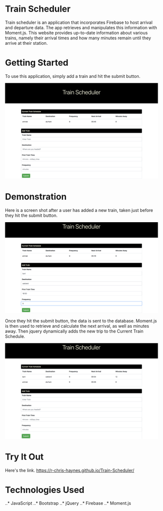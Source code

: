 # Train Scheduler
 Train scheduler is an application that incorporates Firebase to host arrival and departure data. The app retrieves and manipulates this information with Moment.js.  This website provides up-to-date information about various trains, namely their arrival times and how many minutes remain until they arrive at their station. 

 # Getting Started 
To use this application, simply add a train and hit the submit button. 

![shotOne](assets/images/shotOne.png)

# Demonstration
Here is a screen shot after a user has added a new train, taken just before they hit the submit button.

![shotTwo](assets/images/shotTwo.png)

Once they hit the submit button, the data is sent to the database.  Moment.js is then used to retrieve and calculate the next arrival, as well as minutes away.  Then jquery dynamically adds the new trip to the Current Train Schedule.

![shotThree](assets/images/shotThree.png)

# Try It Out
Here's the link.
https://r-chris-haynes.github.io/Train-Scheduler/

# Technologies Used
..* JavaScript
..* Bootstrap
..* jQuery
..* Firebase
..* Moment.js